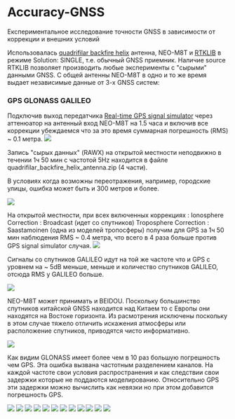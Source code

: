 # Accuracy-GNSS
Експериментальное исследование точности GNSS в зависимости от коррекции и внешних условий

Использовалась [quadrifilar backfire helix](http://lea.hamradio.si/~s53mv/navsats/n16.gif)  антенна, NEO-M8T и [RTKLIB](http://www.rtklib.com) в режиме Solution: SINGLE, т.е. обычный GNSS приемник. Наличие source RTKLIB  позволяет производить любые эксперименты с "сырыми" данными GNSS. С общей антенны NEO-M8T в одно и то же время выдает независимые данные от 3-х GNSS систем:
### GPS  GLONASS GALILEO
Подключив выход передатчика [Real-time GPS signal simulator](https://github.com/IvanKor/hrfGPS) через аттенюатор на антенный вход NEO-M8T
на 1.5 часа и включив все коррекции убеждаемся что за это время суммарная погрешность (RMS) ~ 0.1 метра.
![](https://raw.githubusercontent.com/IvanKor/hrfGPS/master/outpu5_2_mhz2.jpg)

Запись "сырых данных" (RAWX) на открытой местности неподвижно в течении 1ч 50 мин с частотой 5Hz  находится в файле quadrifilar_backfire_helix_antenna.zip (4 части).

В условиях когда возможны переотражения, например, городские улицы, ошибка может быть и 300 метров и более.

![](./gps_300m.jpg)

На открытой местности, при всех включенных коррекциях :
Ionosphere  Correction : Broadcast (идет со спутников)
Troposphere Correction : Saastamoinen (одна из моделей тропосферы)
получим для GPS за 1ч 50 мин наблюдения  RMS ~ 0.4 метра, что всего в 4 раза больше против GPS signal simulator случая.
![](./gps_all_ok.jpg)

Сигналы со спутников GALILEO идут на той же частоте что и GPS с уровнем на ~ 5dB меньше, меньше и количество спутников GALILEO,
отсюда RMS у GALILEO больше.

![](./gal_all_ok.jpg)

NEO-M8T может принимать и BEIDOU. Поскольку большинство спутников китайской GNSS находится над Китаем то с Европы они
находятся на Востоке горизонта. Из расмотрения исключены поскольку в этом случае тяжело отличить искажения атмосферы или расположение спутников, приводятся чисто информативно.

![](./beyd_all_ok.jpg)

Как видим GLONASS имеет более чем в 10 раз большую погрешность чем GPS. Эта ошибка вызвана частотным разделением каналов.
На каждой частоте свои условия распространения и как следствии свои задержки которые не поддаются моделированию.
Относительно GPS эти задержки можно вычислить как невязки но при этом добавится погрешность GPS.

![](./glo_no_chl_corr.jpg)
![](./glo_all_ok.jpg)
![](./gps_iono_off.jpg)
![](./gal_iono_off.jpg)
![](./glo_iono_off.jpg)
![](./gal_tropo_off.jpg)
![](./gps_tropo_off.jpg)
![](./glo_tropo_off.jpg)
![](./glo_sun_moon_correction_off.jpg)
![](./gps_relativity_correction_off.jpg)
![](./gal_relativity_correction_off.jpg)
![](./glo_relativity_correction_off.jpg)

